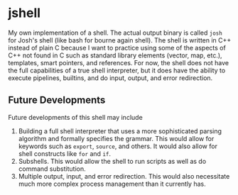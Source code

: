 # jshell

My own implementation of a shell. The actual output binary is called `josh` for Josh's shell (like bash for bourne again shell). The shell is written in C++ instead of plain C because I want to practice using some of the aspects of C++ not found in C such as standard library elements (vector, map, etc.), templates, smart pointers, and references. For now, the shell does not have the full capabilities of a true shell interpreter, but it does have the ability to execute pipelines, builtins, and do input, output, and error redirection.



## Future Developments

Future developments of this shell may include

1. Building a full shell interpreter that uses a more sophisticated parsing algorithm and formally specifies the grammar. This would allow for keywords such as `export`, `source`, and others. It would also allow for shell constructs like `for` and `if`.
2. Subshells. This would allow the shell to run scripts as well as do command substitution.
3. Multiple output, input, and error redirection. This would also necessitate much more complex process management than it currently has.
